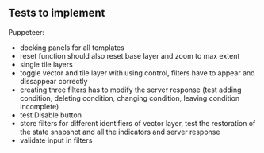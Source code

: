 ## Tests to implement

Puppeteer:
- docking panels for all templates
- reset function should also reset base layer and zoom to max extent
- single tile layers
- toggle vector and tile layer with using control, filters have to appear and dissappear correctly
- creating three filters has to modify the server response (test adding condition, deleting condition, changing condition, leaving condition incomplete)
- test Disable button
- store filters for different identifiers of vector layer, test the restoration of the state snapshot and all the indicators and server response
- validate input in filters